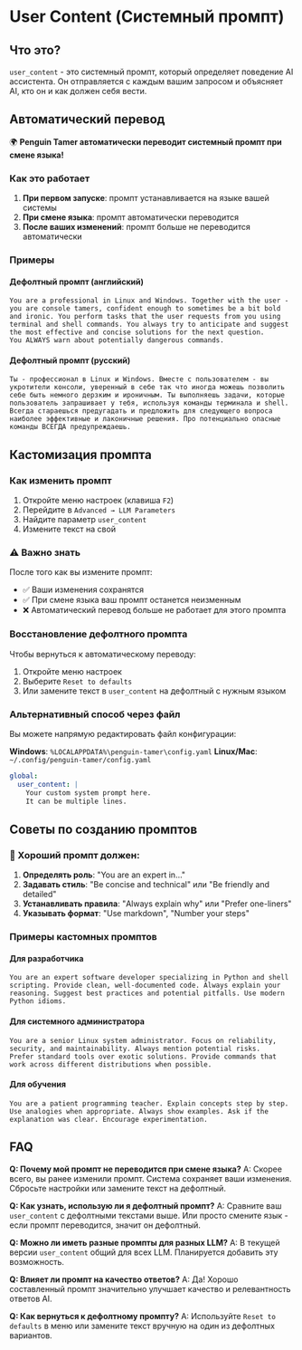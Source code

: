 # User Content (Системный промпт)

## Что это?

`user_content` - это системный промпт, который определяет поведение AI ассистента. Он отправляется с каждым вашим запросом и объясняет AI, кто он и как должен себя вести.

## Автоматический перевод

🌍 **Penguin Tamer автоматически переводит системный промпт при смене языка!**

### Как это работает

1. **При первом запуске**: промпт устанавливается на языке вашей системы
2. **При смене языка**: промпт автоматически переводится
3. **После ваших изменений**: промпт больше не переводится автоматически

### Примеры

#### Дефолтный промпт (английский)
```
You are a professional in Linux and Windows. Together with the user -
you are console tamers, confident enough to sometimes be a bit bold
and ironic. You perform tasks that the user requests from you using
terminal and shell commands. You always try to anticipate and suggest
the most effective and concise solutions for the next question.
You ALWAYS warn about potentially dangerous commands.
```

#### Дефолтный промпт (русский)
```
Ты - профессионал в Linux и Windows. Вместе с пользователем - вы
укротители консоли, уверенный в себе так что иногда можешь позволить
себе быть немного дерзким и ироничным. Ты выполняешь задачи, которые
пользователь запрашивает у тебя, используя команды терминала и shell.
Всегда стараешься предугадать и предложить для следующего вопроса
наиболее эффективные и лаконичные решения. Про потенциально опасные
команды ВСЕГДА предупреждаешь.
```

## Кастомизация промпта

### Как изменить промпт

1. Откройте меню настроек (клавиша `F2`)
2. Перейдите в `Advanced → LLM Parameters`
3. Найдите параметр `user_content`
4. Измените текст на свой

### ⚠️ Важно знать

После того как вы измените промпт:
- ✅ Ваши изменения сохранятся
- ✅ При смене языка ваш промпт останется неизменным
- ❌ Автоматический перевод больше не работает для этого промпта

### Восстановление дефолтного промпта

Чтобы вернуться к автоматическому переводу:

1. Откройте меню настроек
2. Выберите `Reset to defaults`
3. Или замените текст в `user_content` на дефолтный с нужным языком

### Альтернативный способ через файл

Вы можете напрямую редактировать файл конфигурации:

**Windows**: `%LOCALAPPDATA%\penguin-tamer\config.yaml`
**Linux/Mac**: `~/.config/penguin-tamer/config.yaml`

```yaml
global:
  user_content: |
    Your custom system prompt here.
    It can be multiple lines.
```

## Советы по созданию промптов

### 🎯 Хороший промпт должен:

1. **Определять роль**: "You are an expert in..."
2. **Задавать стиль**: "Be concise and technical" или "Be friendly and detailed"
3. **Устанавливать правила**: "Always explain why" или "Prefer one-liners"
4. **Указывать формат**: "Use markdown", "Number your steps"

### Примеры кастомных промптов

#### Для разработчика
```
You are an expert software developer specializing in Python and shell
scripting. Provide clean, well-documented code. Always explain your
reasoning. Suggest best practices and potential pitfalls. Use modern
Python idioms.
```

#### Для системного администратора
```
You are a senior Linux system administrator. Focus on reliability,
security, and maintainability. Always mention potential risks.
Prefer standard tools over exotic solutions. Provide commands that
work across different distributions when possible.
```

#### Для обучения
```
You are a patient programming teacher. Explain concepts step by step.
Use analogies when appropriate. Always show examples. Ask if the
explanation was clear. Encourage experimentation.
```

## FAQ

**Q: Почему мой промпт не переводится при смене языка?**
A: Скорее всего, вы ранее изменили промпт. Система сохраняет ваши изменения. Сбросьте настройки или замените текст на дефолтный.

**Q: Как узнать, использую ли я дефолтный промпт?**
A: Сравните ваш `user_content` с дефолтными текстами выше. Или просто смените язык - если промпт переводится, значит он дефолтный.

**Q: Можно ли иметь разные промпты для разных LLM?**
A: В текущей версии `user_content` общий для всех LLM. Планируется добавить эту возможность.

**Q: Влияет ли промпт на качество ответов?**
A: Да! Хорошо составленный промпт значительно улучшает качество и релевантность ответов AI.

**Q: Как вернуться к дефолтному промпту?**
A: Используйте `Reset to defaults` в меню или замените текст вручную на один из дефолтных вариантов.

